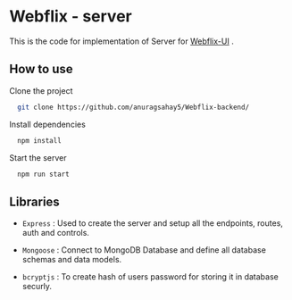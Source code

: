 # Webflix - server

This is the code for implementation of Server for [Webflix-UI](https://github.com/anuragsahay5/Webflix-frontend) .

## How to use

Clone the project

```bash
  git clone https://github.com/anuragsahay5/Webflix-backend/
```

Install dependencies

```bash
  npm install
```

Start the server

```bash
  npm run start
```

## Libraries

- ``` Express ``` : Used to create the server and setup all the endpoints, routes, auth and controls.
  
- ``` Mongoose ``` : Connect to MongoDB Database and define all database schemas and data models.
  
- ``` bcryptjs ``` : To create hash of users password for storing it in database securly.
